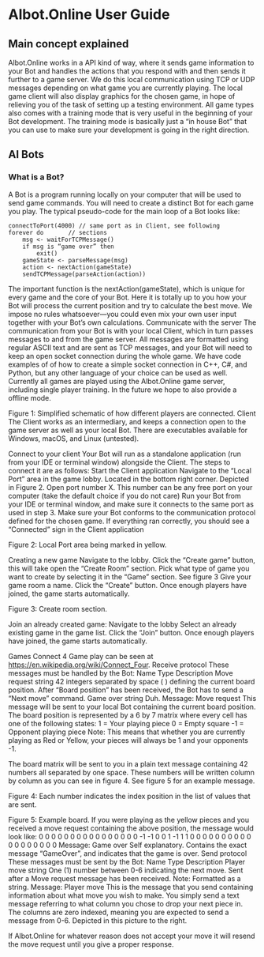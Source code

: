 Albot.Online User Guide
=======================

Main concept explained
----------------------
Albot.Online works in a API kind of way, where it sends game information to your Bot and handles the actions that you respond with and then sends it further to a game server. We do this local communication using TCP or UDP messages depending on what game you are currently playing. 
The local game client will also display graphics for the chosen game, in hope of relieving you of the task of setting up a testing environment.
All game types also comes with a training mode that is very useful in the beginning of your Bot development. The training mode is basically just a “in house Bot” that you can use to make sure your development is going in the right direction.

AI Bots
----------------------
### What is a Bot?
A Bot is a program running locally on your computer that will be used to send game commands. You will need to create a distinct Bot for each game you play. The typical pseudo-code for the main loop of a Bot looks like:

```
connectToPort(4000) // same port as in Client, see following
forever do       // sections
    msg <- waitForTCPMessage()
    if msg is “game over” then 
        exit()
    gameState <- parseMessage(msg)
    action <- nextAction(gameState)
    sendTCPMessage(parseAction(action))
```

The important function is the nextAction(gameState), which is unique for every game and the core of your Bot. Here it is totally up to you how your Bot will process the current position and try to calculate the best move. We impose no rules whatsoever—you could even mix your own user input together with your Bot’s own calculations.
Communicate with the server
The communication from your Bot is with your local Client, which in turn passes messages to and from the game server. All messages are formatted using regular ASCII text and are sent as TCP messages, and your Bot will need to keep an open socket connection during the whole game. We have code examples of of how to create a simple socket connection in C++, C#, and Python, but any other language of your choice can be used as well.
Currently all games are played using the Albot.Online game server, including single player training. In the future we hope to also provide a offline mode.

Figure 1: Simplified schematic of how different players are connected.
Client
The Client works as an intermediary, and keeps a connection open to the game server as well as your local Bot. There are executables available for Windows, macOS, and Linux (untested).

Connect to your client
Your Bot will run as a standalone application (run from your IDE or terminal window) alongside the Client. The steps to connect it are as follows: 
Start the Client application 
Navigate to the “Local Port” area in the game lobby. Located in the bottom right corner. Depicted in Figure 2.
Open port number X. This number can be any free port on your computer (take the default choice if you do not care)
Run your Bot from your IDE or terminal window, and make sure it connects to the same port as used in step 3. Make sure your Bot conforms to the communication protocol defined for the chosen game.
If everything ran correctly, you should see a “Connected” sign in the Client application


Figure 2: Local Port area being marked in yellow.


Creating a new game
Navigate to the lobby.
Click the “Create game” button, this will take open the “Create Room” section.
Pick what type of game you want to create by selecting it in the “Game” section. See figure 3
Give your game room a name.
Click the “Create” button.
Once enough players have joined, the game starts automatically.




Figure 3: Create room section.

Join an already created game:
Navigate to the lobby
Select an already existing game in the game list.
Click the “Join” button.
Once enough players have joined, the game starts automatically.



Games
Connect 4
Game play can be seen at https://en.wikipedia.org/wiki/Connect_Four.
Receive protocol
These messages must be handled by the Bot:
Name
Type
Description
Move request
string
42 integers separated by space ( ) defining the current board position. After “Board position” has been received, the Bot has to send a “Next move” command.
Game over
string
Duh.
Message: Move request
This message will be sent to your local Bot containing the current board position. The board position is represented by a 6 by 7 matrix where every cell has one of the following states:
1  = Your playing piece
0  = Empty square
-1 = Opponent playing piece
Note: This means that whether you are currently playing as Red or Yellow, your pieces will always be 1 and your opponents -1. 

The board matrix will be sent to you in a plain text message containing 42 numbers all separated by one space. These numbers will be written column by column as you can see in figure 4. See figure 5 for an example message.

Figure 4: Each number indicates the index position in the list of values that are sent.


Figure 5: Example board. If you were playing as the yellow pieces and you received a move request containing the above position, the message would look like:
0 0 0 0 0 0 0 0 0 0 0 0 0 0 0 0 -1 -1 0 0 1 -1 1 1 0 0 0 0 0 0 0 0 0 0 0 0 0 0 0 0 0 0
Message: Game over
Self explanatory. Contains the exact message “GameOver”, and indicates that the game is over.
Send protocol
These messages must be sent by the Bot:
Name
Type
Description
Player move
string
One (1) number between 0-6 indicating the next move. Sent after a Move request message has been received. Note: Formatted as a string.
Message: Player move
This is the message that you send containing information about what move you wish to make. You simply send a text message referring to what column you chose to drop your next piece in. The columns are zero indexed, meaning you are expected to send a message from 0-6.
Depicted in this picture to the right.

If Albot.Online for whatever reason does not accept your move it will resend the move request until you give a proper response. 												                                                 


